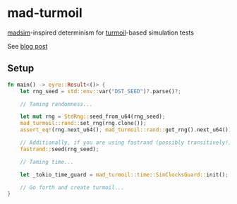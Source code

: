 # mad-turmoil

[madsim](https://github.com/madsim-rs/madsim)-inspired determinism for [turmoil](https://github.com/tokio-rs/turmoil)-based simulation tests

See [blog post](https://s2.dev/blog)

## Setup

```rust
fn main() -> eyre::Result<()> {
    let rng_seed = std::env::var("DST_SEED")?.parse()?;

    // Taming randomness...

    let mut rng = StdRng::seed_from_u64(rng_seed);
    mad_turmoil::rand::set_rng(rng.clone());
    assert_eq!(rng.next_u64(), mad_turmoil::rand::get_rng().next_u64());

    // Additionally, if you are using fastrand (possibly transitively!)
    fastrand::seed(rng_seed);

    // Taming time...

    let _tokio_time_guard = mad_turmoil::time::SimClocksGuard::init();

    // Go forth and create turmoil...
}
```
